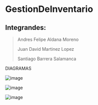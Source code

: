 # GestionDeInventario
## Integrandes:
>Andres Felipe Aldana Moreno
>
>Juan David Martinez Lopez
>
> Santiago Barrera Salamanca

>

DIAGRAMAS 

![image](https://github.com/MessiePatas/GestionDeInventario/assets/98998448/cc8bc5a8-e9ba-4c5a-9859-2eb370e0c9be)

![image](https://github.com/MessiePatas/GestionDeInventario/assets/98998448/1de20d3e-fb64-4fdd-92dd-5302dbcd5a48)

![image](https://github.com/MessiePatas/GestionDeInventario/assets/98998448/989495df-1425-46e4-828d-1d0e490972ae)


